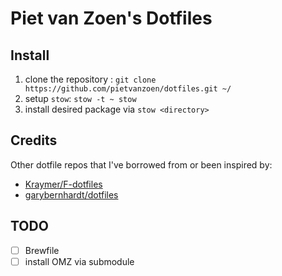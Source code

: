 Piet van Zoen's Dotfiles
===

## Install

1. clone the repository : `git clone https://github.com/pietvanzoen/dotfiles.git ~/`
1. setup `stow`: `stow -t ~ stow`
1. install desired package via `stow <directory>`

## Credits

Other dotfile repos that I've borrowed from or been inspired by:
* [Kraymer/F-dotfiles](https://github.com/Kraymer/F-dotfiles)
* [garybernhardt/dotfiles](https://github.com/garybernhardt/dotfiles)

## TODO
- [ ] Brewfile
- [ ] install OMZ via submodule
